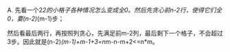A. 先看一个2*2的小格子各种情况怎么变成全0。然后先贪心前n-2行，使得它们全0，要(n-2)*(m-1)步；
  
   然后看最后两行，再按照列贪心，先满足前m-2列，最后剩下一个格子，不会超过3步。因此就是(n-2)*(m-1)+m-1+3=n*m-n-m+2<=n*m。
   
